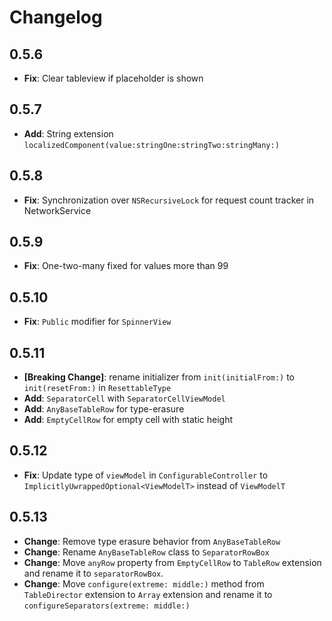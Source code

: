 # Changelog

## 0.5.6

- **Fix**: Clear tableview if placeholder is shown

## 0.5.7

- **Add**: String extension `localizedComponent(value:stringOne:stringTwo:stringMany:)`

## 0.5.8

- **Fix**: Synchronization over `NSRecursiveLock` for request count tracker in NetworkService

## 0.5.9

- **Fix**: One-two-many fixed for values more than 99

## 0.5.10

- **Fix**: `Public` modifier for `SpinnerView` 

## 0.5.11

- **[Breaking Change]**: rename initializer from `init(initialFrom:)` to `init(resetFrom:)` in `ResettableType`
- **Add**: `SeparatorCell` with `SeparatorCellViewModel`
- **Add**: `AnyBaseTableRow` for type-erasure
- **Add**: `EmptyCellRow` for empty cell with static height

## 0.5.12

- **Fix**: Update type of `viewModel` in `ConfigurableController` to `ImplicitlyUwrappedOptional<ViewModelT>` instead of `ViewModelT`

## 0.5.13

- **Change**: Remove type erasure behavior from `AnyBaseTableRow`
- **Change**: Rename `AnyBaseTableRow` class to `SeparatorRowBox`
- **Change**: Move `anyRow` property from `EmptyCellRow` to `TableRow` extension and rename it to `separatorRowBox`.
- **Change**: Move `configure(extreme: middle:)` method from `TableDirector` extension to `Array` extension and rename it to `configureSeparators(extreme: middle:)`
